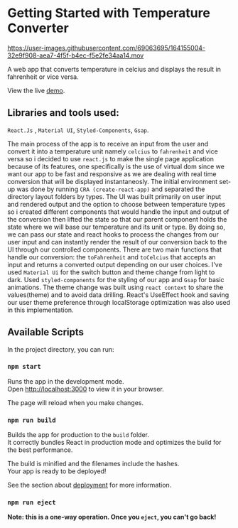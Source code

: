 # Getting Started with Temperature Converter

https://user-images.githubusercontent.com/69063695/164155004-32e9f908-aea7-4f5f-b4ec-f5e2fe34aa14.mov





A web app that converts temperature in celcius and displays the result in fahrenheit or vice versa.

View the live [demo](https://temp-convert.vercel.app/). 
## Libraries and tools used:
`React.Js` , `Material UI`, `Styled-Components`, `Gsap`.

The main process of the app is to receive an input from the user and convert it into a temperature unit namely `celcius` to `fahrenheit` and vice versa so i decided to use `react.js` to make the single page application because of its features, one specifically is the use of virtual dom since we want our app to be fast and responsive as we are dealing with real time conversion that will be displayed instantaneosly. The initial environment set-up was done by running `CRA (create-react-app)` and separated the directory layout folders by types. The UI was built primarily on user input and rendered output and the option to choose between temperature types so i created different components that would handle the input and output of the conversion then lifted the state so that our parent component holds the state where we will base our temperature and its unit or type. By doing so, we can pass our state and react hooks to process the changes from our user input and can instantly render the result of our conversion back to the UI through our controlled components. There are two main functions that handle our conversion: the `toFahrenheit` and `toCelcius` that accepts an input and returns a converted output depending on our user choices. I've used `Material Ui` for the switch button and theme change from light to dark. Used `styled-components` for the styling of our app and `Gsap` for basic animations. The theme change was built using `react context` to share the values(theme) and to avoid data drilling. React's UseEffect hook and saving our user theme preference through localStorage optimization was also used in this implementation.  


## Available Scripts

In the project directory, you can run:

### `npm start`

Runs the app in the development mode.\
Open [http://localhost:3000](http://localhost:3000) to view it in your browser.

The page will reload when you make changes.


### `npm run build`

Builds the app for production to the `build` folder.\
It correctly bundles React in production mode and optimizes the build for the best performance.

The build is minified and the filenames include the hashes.\
Your app is ready to be deployed!

See the section about [deployment](https://facebook.github.io/create-react-app/docs/deployment) for more information.

### `npm run eject`

**Note: this is a one-way operation. Once you `eject`, you can't go back!**




